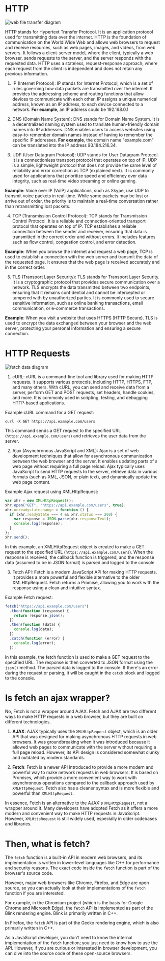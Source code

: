 # HTTP

![web file transfer diagram](https://developer.mozilla.org/en-US/docs/Web/HTTP/Overview/http-layers.png)

HTTP stands for Hypertext Transfer Protocol. It is an application protocol used for transmitting data over the internet. HTTP is the foundation of communication on the World Wide Web and allows web browsers to request and receive resources, such as web pages, images, and videos, from web servers. It follows a client-server model, where the client, typically a web browser, sends requests to the server, and the server responds with the requested data. HTTP uses a stateless, request-response approach, where each request from the client is independent and does not retain any previous information.

1. IP (Internet Protocol):
   IP stands for Internet Protocol, which is a set of rules governing how data packets are transmitted over the internet. It provides the addressing scheme and routing functions that allow devices to communicate with each other. IP assigns a unique numerical address, known as an IP address, to each device connected to a network. **For example**, an IP address could be 192.168.0.1.

2. DNS (Domain Name System):
   DNS stands for Domain Name System. It is a decentralized naming system used to translate human-friendly domain names into IP addresses. DNS enables users to access websites using easy-to-remember domain names instead of having to remember the specific IP addresses. **For example**, the domain name "example.com" can be translated into the IP address 93.184.216.34.

3. UDP (User Datagram Protocol):
   UDP stands for User Datagram Protocol. It is a connectionless transport protocol that operates on top of IP. UDP is a simple, lightweight protocol that does not provide the same level of reliability and error correction as TCP (explained next). It is commonly used for applications that prioritize speed and efficiency over data integrity, such as real-time video streaming or online gaming.

**Example:** Voice over IP (VoIP) applications, such as Skype, use UDP to transmit voice packets in real-time. While some packets may be lost or arrive out of order, the priority is to maintain a real-time conversation rather than retransmitting lost packets.

4. TCP (Transmission Control Protocol):
   TCP stands for Transmission Control Protocol. It is a reliable and connection-oriented transport protocol that operates on top of IP. TCP establishes a reliable connection between the sender and receiver, ensuring that data is transmitted in the correct order and without errors. It includes features such as flow control, congestion control, and error detection.

**Example:** When you browse the internet and request a web page, TCP is used to establish a connection with the web server and transmit the data of the requested page. It ensures that the web page is received accurately and in the correct order.

5. TLS (Transport Layer Security):
   TLS stands for Transport Layer Security. It is a cryptographic protocol that provides secure communication over a network. TLS encrypts the data transmitted between two endpoints, ensuring that it remains confidential and cannot be intercepted or tampered with by unauthorized parties. It is commonly used to secure sensitive information, such as online banking transactions, email communication, or e-commerce transactions.

**Example:** When you visit a website that uses HTTPS (HTTP Secure), TLS is used to encrypt the data exchanged between your browser and the web server, protecting your personal information and ensuring a secure connection.

# HTTP Requests

![fetch data diagram](https://medhatdawoud.net/static/d68a5b0d8f546eb15f6f96dae170271e/4b190/server-request.jpg)

1. cURL:
   cURL is a command-line tool and library used for making HTTP requests. It supports various protocols, including HTTP, HTTPS, FTP, and many others. With cURL, you can send and receive data from a server, perform GET and POST requests, set headers, handle cookies, and more. It is commonly used in scripting, testing, and debugging HTTP-based applications.

Example cURL command for a GET request:

```
curl -X GET https://api.example.com/users
```

This command sends a GET request to the specified URL (`https://api.example.com/users`) and retrieves the user data from the server.

2. Ajax (Asynchronous JavaScript and XML):
   Ajax is a set of web development techniques that allow for asynchronous communication between the web browser and the server. It enables updating parts of a web page without requiring a full page reload. Ajax typically uses JavaScript to send HTTP requests to the server, retrieve data in various formats (such as XML, JSON, or plain text), and dynamically update the web page content.

Example Ajax request using XMLHttpRequest:

```javascript
var xhr = new XMLHttpRequest();
xhr.open("GET", "https://api.example.com/users", true);
xhr.onreadystatechange = function () {
  if (xhr.readyState === 4 && xhr.status === 200) {
    var response = JSON.parse(xhr.responseText);
    console.log(response);
  }
};
xhr.send();
```

In this example, an XMLHttpRequest object is created to make a GET request to the specified URL (`https://api.example.com/users`). When the response is received, the callback function is triggered, and the response data (assumed to be in JSON format) is parsed and logged to the console.

3. Fetch API:
   Fetch is a modern JavaScript API for making HTTP requests. It provides a more powerful and flexible alternative to the older XMLHttpRequest. Fetch returns a Promise, allowing you to work with the response using a clean and intuitive syntax.

Example Fetch request:

```javascript
fetch("https://api.example.com/users")
  .then(function (response) {
    return response.json();
  })
  .then(function (data) {
    console.log(data);
  })
  .catch(function (error) {
    console.log(error);
  });
```

In this example, the fetch function is used to make a GET request to the specified URL. The response is then converted to JSON format using the `json()` method. The parsed data is logged to the console. If there's an error during the request or parsing, it will be caught in the `catch` block and logged to the console.

# Is fetch an ajax wrapper?

No, Fetch is not a wrapper around AJAX. Fetch and AJAX are two different ways to make HTTP requests in a web browser, but they are built on different technologies.

1. **AJAX**: AJAX typically uses the `XMLHttpRequest` object, which is an older API that was designed for making asynchronous HTTP requests in web browsers. It was groundbreaking when it was introduced because it allowed web pages to communicate with the server without requiring a full page reload. However, its API design is considered somewhat clunky and outdated by modern standards.

2. **Fetch**: Fetch is a newer API introduced to provide a more modern and powerful way to make network requests in web browsers. It is based on Promises, which provide a more convenient way to work with asynchronous operations compared to the callback approach used by `XMLHttpRequest`. Fetch also has a cleaner syntax and is more flexible and powerful than `XMLHttpRequest`.

In essence, Fetch is an alternative to the AJAX's `XMLHttpRequest`, not a wrapper around it. Many developers have adopted Fetch as it offers a more modern and convenient way to make HTTP requests in JavaScript. However, `XMLHttpRequest` is still widely used, especially in older codebases and libraries.

# Then, what is fetch?

The `fetch` function is a built-in API in modern web browsers, and its implementation is written in lower-level languages like C++ for performance and security reasons. The exact code inside the `fetch` function is part of the browser's source code.

However, major web browsers like Chrome, Firefox, and Edge are open source, so you can actually look at their implementations of the `fetch` function if you are interested.

For example, in the Chromium project (which is the basis for Google Chrome and Microsoft Edge), the `fetch` API is implemented as part of the Blink rendering engine. Blink is primarily written in C++.

In Firefox, the `fetch` API is part of the Gecko rendering engine, which is also primarily written in C++.

As a JavaScript developer, you don't need to know the internal implementation of the `fetch` function; you just need to know how to use the API. However, if you are curious or interested in browser development, you can dive into the source code of these open-source browsers.
